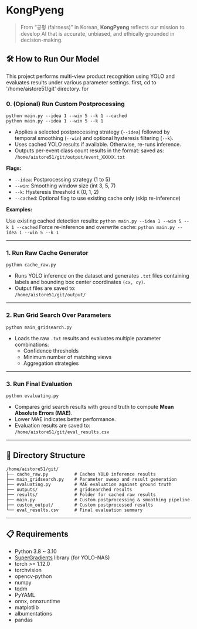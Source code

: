 # KongPyeng

> From “공평 (fairness)” in Korean, **KongPyeng** reflects our mission to develop AI that is accurate, unbiased, and ethically grounded in decision-making.

## 🛠️ How to Run Our Model

This project performs multi-view product recognition using YOLO and evaluates results under various parameter settings.
first, cd to '/home/aistore51/git' directory.
for 

### 0. (Opional) Run Custom Postprocessing
```
python main.py --idea 1 --win 5 --k 1 --cached
python main.py --idea 1 --win 5 --k 1
```

- Applies a selected postprocessing strategy (`--idea`) followed by temporal smoothing (`--win`) and optional hysteresis filtering (`--k`).
- Uses cached YOLO results if available. Otherwise, re-runs inference.
- Outputs per-event class count results in the format:
saved as:  
`/home/aistore51/git/output/event_XXXXX.txt`

**Flags:**

- `--idea`: Postprocessing strategy (1 to 5)
- `--win`: Smoothing window size (int 3, 5, 7)
- `--k`: Hysteresis threshold `K` (0, 1, 2)
- `--cached`: Optional flag to use existing cache only (skip re-inference)

**Examples:**

Use existing cached detection results: `python main.py --idea 1 --win 5 --k 1 --cached`
Force re-inference and overwrite cache: `python main.py --idea 1 --win 5 --k 1`


---

### 1. Run Raw Cache Generator

```
python cache_raw.py
```

- Runs YOLO inference on the dataset and generates `.txt` files containing labels and bounding box center coordinates `(cx, cy)`.
- Output files are saved to:  
  `/home/aistore51/git/output/`

---

### 2. Run Grid Search Over Parameters

```
python main_gridsearch.py
```

- Loads the raw `.txt` results and evaluates multiple parameter combinations:
  - Confidence thresholds
  - Minimum number of matching views
  - Aggregation strategies

---

### 3. Run Final Evaluation

```
python evaluating.py
```

- Compares grid search results with ground truth to compute **Mean Absolute Errors (MAE)**.
- Lower MAE indicates better performance.
- Evaluation results are saved to:  
  `/home/aistore51/git/eval_results.csv`

---

## 📂 Directory Structure

```
/home/aistore51/git/
├── cache_raw.py          # Caches YOLO inference results
├── main_gridsearch.py    # Parameter sweep and result generation
├── evaluating.py         # MAE evaluation against ground truth
├── outputs/              # gridsearched results
├── results/              # Folder for cached raw results
├── main.py               # Custom postprocessing & smoothing pipeline
├── custom_output/        # Custom postprocessed results
└── eval_results.csv      # Final evaluation summary
```

---

## 📋 Requirements

- Python 3.8 ~ 3.10
- [SuperGradients](https://github.com/Deci-AI/super-gradients) library (for YOLO-NAS)
- torch >= 1.12.0
- torchvision
- opencv-python
- numpy
- tqdm
- PyYAML
- onnx, onnxruntime
- matplotlib
- albumentations
- pandas